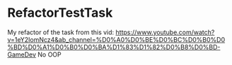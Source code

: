 # RefactorTestTask
My refactor of the task from this vid: https://www.youtube.com/watch?v=1eY2IomNcz4&ab_channel=%D0%A0%D0%BE%D0%BC%D0%B0%D0%BD%D0%A1%D0%B0%D0%BA%D1%83%D1%82%D0%B8%D0%BD-GameDev
No OOP
